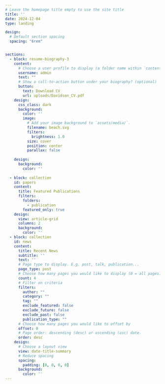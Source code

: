 ```yaml
---
# Leave the homepage title empty to use the site title
title: ''
date: 2024-12-04
type: landing

design:
  # Default section spacing
  spacing: "6rem"


sections:
  - block: resume-biography-3
    content:
      # Choose a user profile to display (a folder name within `content/authors/`)
      username: admin
      text: ""
      # Show a call-to-action button under your biography? (optional)
      button:
        text: Download CV
        url: uploads/Davidson_CV.pdf
    design:
      css_class: dark
      background:
        color: ''
        image:
          # Add your image background to `assets/media/`.
          filename: beach.svg
          filters:
            brightness: 1.0
          size: cover
          position: center
          parallax: false
  
    design:
      background:
        color: ''
          
  - block: collection
    id: papers
    content:
      title: Featured Publications
      filters:
        folders:
          - publication
        featured_only: true
    design:
      view: article-grid
      columns: 2
      background:
        color: ''
  - block: collection
    id: news
    content:
      title: Recent News
      subtitle: ''
      text: ''
      # Page type to display. E.g. post, talk, publication...
      page_type: post
      # Choose how many pages you would like to display (0 = all pages)
      count: 4
      # Filter on criteria
      filters:
        author: ""
        category: ""
        tag: ""
        exclude_featured: false
        exclude_future: false
        exclude_past: false
        publication_type: ""
      # Choose how many pages you would like to offset by
      offset: 0
      # Page order: descending (desc) or ascending (asc) date.
      order: desc
    design:
      # Choose a layout view
      view: date-title-summary
      # Reduce spacing
      spacing:
        padding: [0, 0, 0, 0]
      background:
        color: ''
---
```

